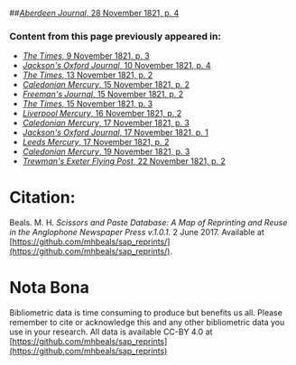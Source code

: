 ##[*Aberdeen Journal*, 28 November 1821, p. 4](https://mhbeals.github.io/sap_html/Aberdeen-Journal/Aberdeen-Journal-28-November-1821-p-4)

### Content from this page previously appeared in:
+ [*The Times*, 9 November 1821, p. 3](https://mhbeals.github.io/sap_html/The-Times/The-Times-9-November-1821-p-3)
+ [*Jackson's Oxford Journal*, 10 November 1821, p. 4](https://mhbeals.github.io/sap_html/Jackson's-Oxford-Journal/Jackson's-Oxford-Journal-10-November-1821-p-4)
+ [*The Times*, 13 November 1821, p. 2](https://mhbeals.github.io/sap_html/The-Times/The-Times-13-November-1821-p-2)
+ [*Caledonian Mercury*, 15 November 1821, p. 2](https://mhbeals.github.io/sap_html/Caledonian-Mercury/Caledonian-Mercury-15-November-1821-p-2)
+ [*Freeman's Journal*, 15 November 1821, p. 2](https://mhbeals.github.io/sap_html/Freeman's-Journal/Freeman's-Journal-15-November-1821-p-2)
+ [*The Times*, 15 November 1821, p. 3](https://mhbeals.github.io/sap_html/The-Times/The-Times-15-November-1821-p-3)
+ [*Liverpool Mercury*, 16 November 1821, p. 2](https://mhbeals.github.io/sap_html/Liverpool-Mercury/Liverpool-Mercury-16-November-1821-p-2)
+ [*Caledonian Mercury*, 17 November 1821, p. 3](https://mhbeals.github.io/sap_html/Caledonian-Mercury/Caledonian-Mercury-17-November-1821-p-3)
+ [*Jackson's Oxford Journal*, 17 November 1821, p. 1](https://mhbeals.github.io/sap_html/Jackson's-Oxford-Journal/Jackson's-Oxford-Journal-17-November-1821-p-1)
+ [*Leeds Mercury*, 17 November 1821, p. 2](https://mhbeals.github.io/sap_html/Leeds-Mercury/Leeds-Mercury-17-November-1821-p-2)
+ [*Caledonian Mercury*, 19 November 1821, p. 3](https://mhbeals.github.io/sap_html/Caledonian-Mercury/Caledonian-Mercury-19-November-1821-p-3)
+ [*Trewman's Exeter Flying Post*, 22 November 1821, p. 2](https://mhbeals.github.io/sap_html/Trewman's-Exeter-Flying-Post/Trewman's-Exeter-Flying-Post-22-November-1821-p-2)
                    
# Citation: 

Beals. M. H. *Scissors and Paste Database: A Map of Reprinting and Reuse in the Anglophone Newspaper Press v.1.0.1.* 2 June 2017. Available at [https://github.com/mhbeals/sap_reprints/](https://github.com/mhbeals/sap_reprints/). 
                    
# Nota Bona

Bibliometric data is time consuming to produce but benefits us all. Please remember to cite or acknowledge this and any other bibliometric data you use in your research. All data is available CC-BY 4.0 at [https://github.com/mhbeals/sap_reprints](https://github.com/mhbeals/sap_reprints)